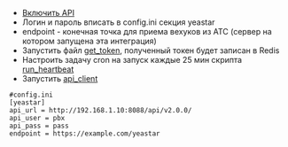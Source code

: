 + [Включить API ](https://help.yeastar.com/en/s-series-developer/api/enable_api_access_on_pbx.html)
+ Логин и пароль вписать в config.ini секция yeastar
+ endpoint - конечная точка для приема вехуков из АТС (сервер на котором запущена эта интеграция)
+ Запустить файл [get_token](/yeastar/get_token.py), полученный токен будет записан в Redis
+ Настроить задачу cron на запуск каждые 25 мин скрипта [run_heartbeat](/yeastar/run_heartbeat.sh)
+ Запустить [api_client](/yeastar/api_client.py)


```
#config.ini
[yeastar]
api_url = http://192.168.1.10:8088/api/v2.0.0/
api_user = pbx
api_pass = pass
endpoint = https://example.com/yeastar
```